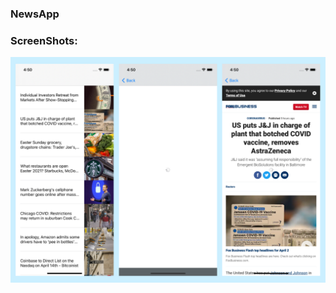 ### NewsApp

### ScreenShots:

![](https://github.com/AleksandrTcibulko/NewsApp_Public/blob/master/screenshots/1.png)


